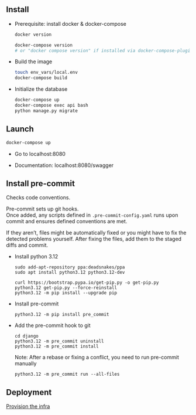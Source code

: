 ## Install

* Prerequisite: install docker & docker-compose

  ``` bash
  docker version
  ```
  ``` bash
  docker-compose version
  # or "docker compose version" if installed via docker-compose-plugin
  ```

* Build the image

  ``` bash
  touch env_vars/local.env
  docker-compose build
  ```

* Initialize the database

  ``` bash
  docker-compose up
  docker-compose exec api bash
  python manage.py migrate
  ```

## Launch

``` bash
docker-compose up
```

* Go to localhost:8080

* Documentation: localhost:8080/swagger

## Install pre-commit

Checks code conventions.

Pre-commit sets up git hooks.  
Once added, any scripts defined in `.pre-commit-config.yaml`
runs upon commit and ensures defined conventions are met.

If they aren’t, files might be automatically fixed
or you might have to fix the detected problems yourself.
After fixing the files, add them to the staged diffs and commit.

* Install python 3.12

  ```
  sudo add-apt-repository ppa:deadsnakes/ppa
  sudo apt install python3.12 python3.12-dev

  curl https://bootstrap.pypa.io/get-pip.py -o get-pip.py
  python3.12 get-pip.py --force-reinstall
  python3.12 -m pip install --upgrade pip
  ```

* Install pre-commit

  ```
  python3.12 -m pip install pre_commit
  ```

* Add the pre-commit hook to git

  ```
  cd django
  python3.12 -m pre_commit uninstall
  python3.12 -m pre_commit install
  ```

  Note: After a rebase or fixing a conflict, you need to run pre-commit manually

  ```
  python3.12 -m pre_commit run --all-files
  ```

## Deployment

[Provision the infra](DEPLOY_0_PROVISION.md)
